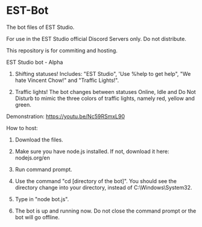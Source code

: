 # EST-Bot
The bot files of EST Studio.

For use in the EST Studio official Discord Servers only. Do not distribute.

This repository is for commiting and hosting.

EST Studio bot - Alpha

1. Shifting statuses! Includes: "EST Studio", 'Use %help to get help", "We hate Vincent Chow!" and "Traffic Lights!".

2. Traffic lights! The bot changes between statuses Online, Idle and Do Not Disturb to mimic the three colors of traffic lights, namely red, yellow and green.

Demonstration: https://youtu.be/Nc59RSmxL90

How to host:

1. Download the files.

2. Make sure you have node.js installed. If not, download it here: nodejs.org/en

3. Run command prompt.

4. Use the command "cd [directory of the bot]". You should see the directory change into your directory, instead of C:\Windows\System32.

5. Type in "node bot.js".

6. The bot is up and running now. Do not close the command prompt or the bot will go offline.

